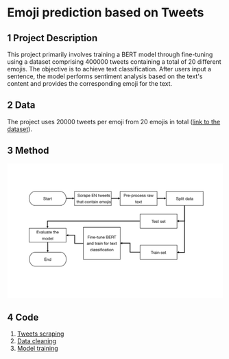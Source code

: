 # Emoji prediction based on Tweets

## 1 Project Description

This project primarily involves training a BERT model through fine-tuning using a dataset comprising 400000 tweets containing a total of 20 different emojis. The objective is to achieve text classification. After users input a sentence, the model performs sentiment analysis based on the text's content and provides the corresponding emoji for the text.

## 2 Data

The project uses 20000 tweets per emoji from 20 emojis in total ([link to the dataset](https://www.kaggle.com/datasets/ericwang1011/tweets-with-emoji)).

## 3 Method

<p align="center">
  <img src="flowchart.png" width="600"/>
</p>

## 4 Code

1. [Tweets scraping](https://colab.research.google.com/drive/19K8P6ruOjtnSlWEcFmvy_q59bWGWe6PO?usp=sharing)
2. [Data cleaning](https://colab.research.google.com/drive/1GN7kwUr9ap4hsh_dfHf4KBBEgPVeuEkv?usp=sharing)
3. [Model training](https://colab.research.google.com/drive/11WTDK0XSsTJsEoZU2TeD1KUpq4R-ClZP?usp=sharing)
